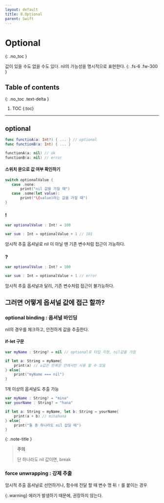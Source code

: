 ```yaml
---
layout: default
title: 8.Optional
parent: Swift
---
```



# Optional
{: .no_toc }

값이 있을 수도 없을 수도 있다. nil의 가능성을 명시적으로 표현한다.
{: .fs-6 .fw-300 }

## Table of contents
{: .no_toc .text-delta }

1. TOC
{:toc}

---



## optional

```swift
func functioA(a: Int?) { ... } // optional
func functionB(a: Int) { ... }

functionA(a: nil) // ok
functionB(a: nil) // error
```

#### 스위치 문으로 값 여부 확인하기 

```swift
switch optionalValue {
   case .none: 
       print("nil 값을 가질 때")
   case .some(let value):
       print("\(value)라는 값을 가질 때")
}
```

### !

```swift
var optionalValue : Int! = 100

var sum : Int = optionalValue + 1 // 101 
```

암시적 추출 옵셔널로 nil 이 아닐 땐 기존 변수처럼 접근이 가능하다.

### ?

```swift
var optionalValue : Int? = 100

var sum : Int = optionalValue + 1 // error
```

암시적 추출 옵셔널과 달리, 기존 변수처럼 접근이 불가능하다. 



## 그러면 어떻게 옵셔널 값에 접근 할까?

### optional binding : 옵셔널 바인딩 

nil의 경우를 체크하고, 안전하게 값을 추출한다. 

#### if-let 구문 

```swift
var myName : String? = nil // optional로 타입 지정, nil값을 가짐

if let a: String = myName{
    print(a) // a값은 반복문 안에서만 사용 할 수 있음
} else{
    print("myName === nil")
}
```

1개 이상의 옵셔널도 추출 가능 

```swift
var myName : String? = "mina" 
var yourName : String? = "hana"

if let a: String = myName, let b: String = yourName{
    print(a + b) // minahana
} else{
    print("둘 중 하나라도 nil 값일 때")
}
```

{: .note-title }
> **주의**
>
> 단 하나라도 nil 값이면, break

### force unwrapping : 강제 추출

암시적 추출 옵셔널로 선언하거나, 함수에 전달 할 때 변수 명 뒤 `!` 를 붙이는 경우 

{:.warning}
에러가 발생하기 때문에, 권장하지 않는다. 







